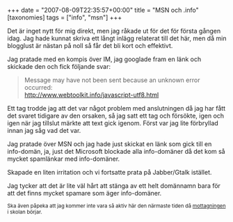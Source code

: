 +++
date = "2007-08-09T22:35:57+00:00"
title = "MSN och .info"
[taxonomies]
tags = ["info", "msn"]
+++

Det är inget nytt för mig direkt, men jag råkade ut för det för första gången idag. Jag hade kunnat skriva ett långt inlägg relaterat till det här, men då min blogglust är nästan på noll så får det bli kort och effektivt.

Jag pratade med en kompis över IM, jag googlade fram en länk och skickade den och fick följande svar:

> Message may have not been sent because an unknown error occurred:  
> <http://www.webtoolkit.info/javascript-utf8.html>

Ett tag trodde jag att det var något problem med anslutningen då jag har fått det svaret tidigare av den orsaken, så jag satt ett tag och försökte, igen och igen när jag tillslut märkte att text gick igenom. Först var jag lite förbryllad innan jag såg vad det var.

Jag pratade över MSN och jag hade just skickat en länk som gick till en info-domän, ja, just det Microsoft blockade alla info-domäner då det kom så mycket spamlänkar med info-domäner.

Skapade en liten irritation och vi fortsatte prata på Jabber/Gtalk istället.

Jag tycker att det är lite väl hårt att stänga av ett helt domännamn bara för att det finns mycket spamare som äger info-domäner.

<small>Ska även påpeka att jag kommer inte vara så aktiv här den närmaste tiden då <a href="https://web.archive.org/web/20070908175228/http://www.d.kth.se/mottagningen/">mottagningen</a> i skolan börjar.</small>



<small></small>
